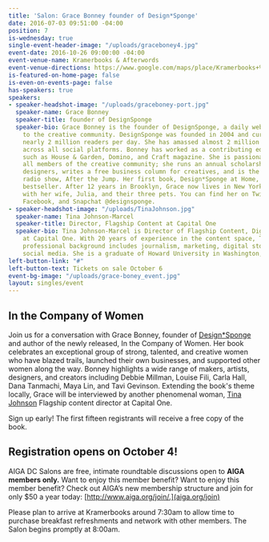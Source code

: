```yaml
---
title: 'Salon: Grace Bonney founder of Design*Sponge'
date: 2016-07-03 09:51:00 -04:00
position: 7
is-wednesday: true
single-event-header-image: "/uploads/graceboney4.jpg"
event-date: 2016-10-26 09:00:00 -04:00
event-venue-name: Kramerbooks & Afterwords
event-venue-directions: https://www.google.com/maps/place/Kramerbooks+%26+Afterwords+Cafe/@38.9108193,-77.0459355,17z/data=!3m1!4b1!4m5!3m4!1s0x89b7b7c63dc61715:0x6197332ff8e08d48!8m2!3d38.9108193!4d-77.0437468
is-featured-on-home-page: false
is-even-on-events-page: false
has-speakers: true
speakers:
- speaker-headshot-image: "/uploads/graceboney-port.jpg"
  speaker-name: Grace Bonney
  speaker-title: founder of DesignSponge
  speaker-bio: Grace Bonney is the founder of DesignSponge, a daily website dedicated
    to the creative community. DesignSponge was founded in 2004 and currently reaches
    nearly 2 million readers per day. She has amassed almost 2 million combined followers
    across all social platforms. Bonney has worked as a contributing editor at publications
    such as House & Garden, Domino, and Craft magazine. She is passionate about supporting
    all members of the creative community; she runs an annual scholarship for up-and-coming
    designers, writes a free business column for creatives, and is the host of a weekly
    radio show, After the Jump. Her first book, Design*Sponge at Home, is a national
    bestseller. After 12 years in Brooklyn, Grace now lives in New York’s Hudson Valley
    with her wife, Julia, and their three pets. You can find her on Twitter, Instagram,
    Facebook, and Snapchat @designsponge.
- speaker-headshot-image: "/uploads/TinaJohnson.jpg"
  speaker-name: Tina Johnson-Marcel
  speaker-title: Director, Flagship Content at Capital One
  speaker-bio: Tina Johnson-Marcel is Director of Flagship Content, Digital Design
    at Capital One. With 20 years of experience in the content space, Tina’s diverse
    professional background includes journalism, marketing, digital storytelling and
    social media. She is a graduate of Howard University in Washington, D.C.
left-button-link: "#"
left-button-text: Tickets on sale October 6
event-bg-image: "/uploads/grace-boney_event.jpg"
layout: singles/event
---
```


## In the Company of Women

Join us for a conversation with Grace Bonney, founder of [Design\*Sponge](http://www.designsponge.com/) and author of the newly released, In the Company of Women. Her book celebrates an exceptional group of strong, talented, and creative women who have blazed trails, launched their own businesses, and supported other women along the way. Bonney highlights a wide range of makers, artists, designers, and creators including Debbie Millman, Louise Fili, Carla Hall, Dana Tanmachi, Maya Lin, and Tavi Gevinson. Extending the book's theme locally, Grace will be interviewed by another phenomenal woman, [Tina Johnson](https://www.linkedin.com/in/tjmarcel) Flagship content director at Capital One.

Sign up early! The first fifteen registrants will receive a free copy of the book.

## Registration opens on October 4!

AIGA DC Salons are free, intimate roundtable discussions open to **AIGA members only.** Want to enjoy this member benefit? Want to enjoy this member benefit? Check out AIGA’s new membership structure and join for only $50 a year today: [http://www.aiga.org/join/.](aiga.org/join)

Please plan to arrive at Kramerbooks around 7:30am to allow time to purchase breakfast refreshments and network with other members. The Salon begins promptly at 8:00am.